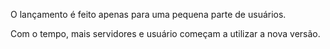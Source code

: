 O lançamento é feito apenas para uma pequena parte de usuários.

Com o tempo, mais servidores e usuário começam a utilizar a nova versão.